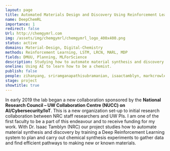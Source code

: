 ```yaml
---
layout: page
title: Automated Materials Design and Discovery Using Reinforcement Learning
name: DeepChemRL
importance: 1
redirect: false
Url: http://chemgymrl.com
img: /assets/img/chemgymrl/chemgymrl_logo_400x400.png
status: active
domains: Material-Design, Digital-Chemistry
methods: Reinforcement Learning, LSTM, LRCN, MARL, MDP
fields: DMUU, Planning, MLForScience
description: Studying how to automate material synthesis and discovery by training a Deep Reinforcement Learning system to plan and carry out chemical synthesis experiments to gather data and find efficient pathways to making new or known materials.
oneline: Using AI to learn how to be a chemist.
publish: false
people: zihanyang, sriramganapathisubramanian, isaactamblyn, markcrowley
stage: project
showtitle: true
---
```

In early 2019 the lab began a new collaboration sponsored by the **National Research Council – UW Collaboration Centre (NUCC) on AI/Cybersecurity/IoT**. This is a new organization set-up to initial research collaboration between NRC staff researchers and UW PIs. I am one of the first faculty to be a part of this endeavour and to receive funding for my work. With Dr. Isaac Tamblyn (NRC) our project studies how to automate material synthesis and discovery by training a Deep Reinforcement Learning system to plan and carry out chemical synthesis experiments to gather data and find efficient pathways to making new or known materials.

